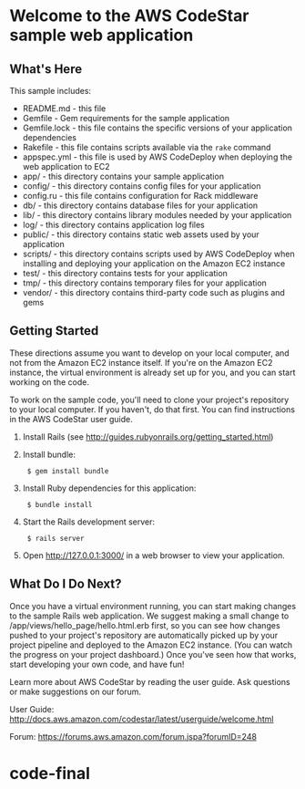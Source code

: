 Welcome to the AWS CodeStar sample web application
==================================================



What's Here
-----------

This sample includes:

* README.md - this file
* Gemfile - Gem requirements for the sample application
* Gemfile.lock - this file contains the specific versions of your application
  dependencies
* Rakefile - this file contains scripts available via the `rake` command
* appspec.yml - this file is used by AWS CodeDeploy when deploying the web
  application to EC2
* app/ - this directory contains your sample application
* config/ - this directory contains config files for your application
* config.ru - this file contains configuration for Rack middleware
* db/ - this directory contains database files for your application
* lib/ - this directory contains library modules needed by your application
* log/ - this directory contains application log files
* public/ - this directory contains static web assets used by your application
* scripts/ - this directory contains scripts used by AWS CodeDeploy when
  installing and deploying your application on the Amazon EC2 instance
* test/ - this directory contains tests for your application
* tmp/ - this directory contains temporary files for your application
* vendor/ - this directory contains third-party code such as plugins and gems
  

Getting Started
---------------

These directions assume you want to develop on your local computer, and not
from the Amazon EC2 instance itself. If you're on the Amazon EC2 instance, the
virtual environment is already set up for you, and you can start working on the
code.

To work on the sample code, you'll need to clone your project's repository to your
local computer. If you haven't, do that first. You can find instructions in the
AWS CodeStar user guide.

1. Install Rails (see http://guides.rubyonrails.org/getting_started.html)

2. Install bundle:

        $ gem install bundle

3. Install Ruby dependencies for this application:

        $ bundle install

4. Start the Rails development server:

        $ rails server

5. Open http://127.0.0.1:3000/ in a web browser to view your application.

What Do I Do Next?
------------------

Once you have a virtual environment running, you can start making changes to
the sample Rails web application. We suggest making a small change to
/app/views/hello_page/hello.html.erb first, so you can see how changes pushed
to your project's repository are automatically picked up by your project pipeline
and deployed to the Amazon EC2 instance. (You can watch the progress on your project
dashboard.) Once you've seen how that works, start developing your own code, and have fun!

Learn more about AWS CodeStar by reading the user guide.  Ask questions or make
suggestions on our forum.

User Guide: http://docs.aws.amazon.com/codestar/latest/userguide/welcome.html

Forum: https://forums.aws.amazon.com/forum.jspa?forumID=248
# code-final
